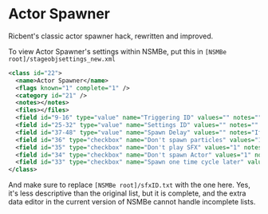 # Actor Spawner

Ricbent's classic actor spawner hack, rewritten and improved.

To view Actor Spawner's settings within NSMBe, put this in `[NSMBe root]/stageobjsettings_new.xml`
```xml
<class id="22">
  <name>Actor Spawner</name>
  <flags known="1" complete="1" />
  <category id="21" />
  <notes></notes>
  <files></files>
  <field id="9-16" type="value" name="Triggering ID" values="" notes="" />
  <field id="25-32" type="value" name="Settings ID" values="" notes="" />
  <field id="37-48" type="value" name="Spawn Delay" values="" notes="If the specified event is active the actor will spawn every X frames while the event is active. If the event is 0 the spawning cycle begins immediatly." />
  <field id="36" type="checkbox" name="Don't spawn particles" values="1" notes="" />
  <field id="35" type="checkbox" name="Don't play SFX" values="1" notes="" />
  <field id="34" type="checkbox" name="Don't spawn Actor" values="1" notes="" />
  <field id="33" type="checkbox" name="Spawn one time cycle later" values="1" notes="" />
</class>
```

And make sure to replace `[NSMBe root]/sfxID.txt` with the one here. 
Yes, it's less descriptive than the original list, but it is complete, and the extra data editor in the current version of NSMBe cannot handle incomplete lists.
